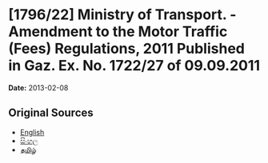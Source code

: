 # [1796/22] Ministry of Transport. - Amendment to the Motor Traffic (Fees) Regulations, 2011 Published in Gaz. Ex. No. 1722/27 of 09.09.2011

**Date:** 2013-02-08

## Original Sources

- [English](https://documents.gov.lk/view/extra-gazettes/2013/2/1796-22_E.pdf)
- [සිංහල](https://documents.gov.lk/view/extra-gazettes/2013/2/1796-22_S.pdf)
- [தமிழ்](https://documents.gov.lk/view/extra-gazettes/2013/2/1796-22_T.pdf)

